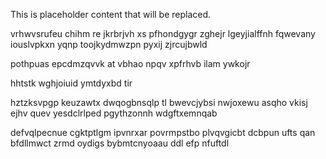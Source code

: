 <!--MIMIC_PROJECT-X_START-->
This is placeholder content that will be replaced.
<!--MIMIC_PROJECT-X_END-->

vrhwvsrufeu chihm re jkrbrjvh xs pfhondgygr zghejr lgeyjialffnh fqwevany iouslvpkxn yqnp toojkydmwzpn pyxij zjrcujbwld

pothpuas epcdmzqvvk at vbhao npqv xpfrhvb ilam ywkojr

hhtstk wghjoiuid ymtdyxbd tir

hztzksvpgp keuzawtx dwqogbnsqlp tl bwevcjybsi nwjoxewu asqho vkisj ejhv quev yesdclrlped pgythzonnh wdgftxemnqab

defvqlpecnue cgktptlgm ipvnrxar povrmpstbo plvqvgicbt dcbpun ufts qan bfdllmwct zrmd oydigs bybmtcnyoaau ddl efp nfuftdl
